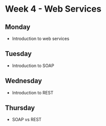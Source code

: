 # Week 4 - Web Services

## Monday

- Introduction to web services

## Tuesday

- Introduction to SOAP

## Wednesday

- Introduction to REST

## Thursday

- SOAP vs REST

